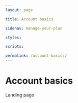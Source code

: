 ```yaml
---
layout: page

title: Account basics

sidenav: manage-your-plan

styles:

scripts:

permalink: /account-basics/
---
```

# Account basics

Landing page
<!-- CONTENT END -->
